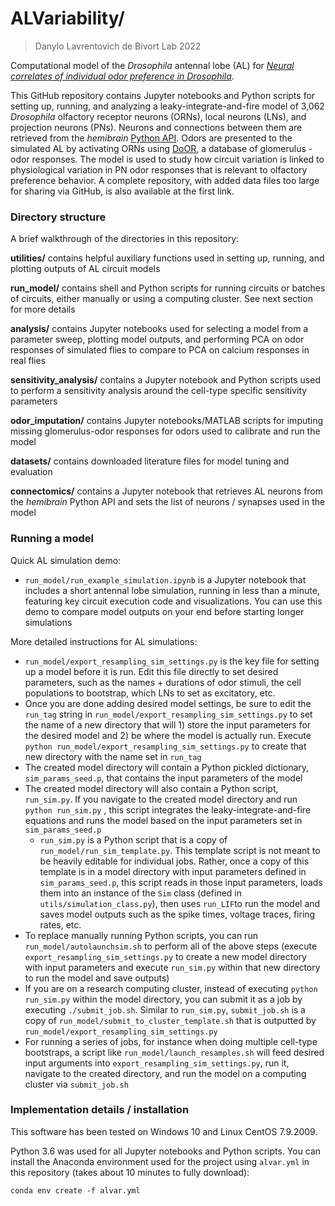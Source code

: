 # ALVariability/
> Danylo Lavrentovich
> de Bivort Lab 2022

Computational model of the *Drosophila* antennal lobe (AL) for [*Neural correlates of individual odor preference in Drosophila*](http://lab.debivort.org/odor-loci-of-individuality/).

This GitHub repository contains Jupyter notebooks and Python scripts for setting up, running, and analyzing a leaky-integrate-and-fire model of 3,062 *Drosophila* olfactory receptor neurons (ORNs), local neurons (LNs), and projection neurons (PNs). Neurons and connections between them are retrieved from the *hemibrain* [Python API](https://connectome-neuprint.github.io/neuprint-python/docs/).  Odors are presented to the simulated AL by activating ORNs using [DoOR](http://neuro.uni-konstanz.de/DoOR/default.html), a database of glomerulus - odor responses. The model is used to study how circuit variation is linked to physiological variation in PN odor responses that is relevant to olfactory preference behavior. A complete repository, with added data files too large for sharing via GitHub, is also available at the first link.

### Directory structure

A brief walkthrough of the directories in this repository:

**utilities/** contains helpful auxiliary functions used in setting up, running, and plotting outputs of AL circuit models

**run_model/** contains shell and Python scripts for running circuits or batches of circuits, either manually or using a computing cluster. See next section for more details

**analysis/** contains Jupyter notebooks used for selecting a model from a parameter sweep, plotting model outputs, and performing PCA on odor responses of simulated flies to compare to PCA on calcium responses in real flies

**sensitivity_analysis/** contains a Jupyter notebook and Python scripts used to perform a sensitivity analysis around the cell-type specific sensitivity parameters

**odor_imputation/** contains Jupyter notebooks/MATLAB scripts for imputing missing glomerulus-odor responses for odors used to calibrate and run the model

**datasets/** contains downloaded literature files for model tuning and evaluation

**connectomics/** contains a Jupyter notebook that retrieves AL neurons from the *hemibrain* Python API and sets the list of neurons / synapses used in the model

### Running a model

Quick AL simulation demo: 
- `run_model/run_example_simulation.ipynb` is a Jupyter notebook that includes a short antennal lobe simulation, running in less than a minute, featuring key circuit execution code and visualizations. You can use this demo to compare model outputs on your end before starting longer simulations

More detailed instructions for AL simulations:
- `run_model/export_resampling_sim_settings.py` is the key file for setting up a model before it is run. Edit this file directly to set desired parameters, such as the names + durations of odor stimuli, the cell populations to bootstrap, which LNs to set as excitatory, etc.
- Once you are done adding desired model settings, be sure to edit the `run_tag` string in `run_model/export_resampling_sim_settings.py` to set the name of a new directory that will 1) store the input parameters for the desired model and 2) be where the model is actually run. Execute `python run_model/export_resampling_sim_settings.py` to create that new directory with the name set in `run_tag`
- The created model directory will contain a Python pickled dictionary, `sim_params_seed.p`, that contains the input parameters of the model
- The created model directory will also contain a Python script, `run_sim.py`. If you navigate to the created model directory and run `python run_sim.py` , this script integrates the leaky-integrate-and-fire equations and runs the model based on the input parameters set in `sim_params_seed.p`
  - `run_sim.py` is a Python script that is a copy of `run_model/run_sim_template.py`. This template script is not meant to be heavily editable for individual jobs. Rather, once a copy of this template is in a model directory with input parameters defined in `sim_params_seed.p`, this script reads in those input parameters, loads them into an instance of the `Sim` class (defined in `utils/simulation_class.py`), then uses `run_LIF`to run the model and saves model outputs such as the spike times, voltage traces, firing rates, etc. 
- To replace manually running Python scripts, you can run `run_model/autolaunchsim.sh` to perform all of the above steps (execute `export_resampling_sim_settings.py` to create a new model directory with input parameters and execute `run_sim.py` within that new directory to run the model and save outputs)
- If you are on a research computing cluster, instead of executing `python run_sim.py` within the model directory, you can submit it as a job by executing `./submit_job.sh`. Similar to `run_sim.py`, `submit_job.sh` is a copy of `run_model/submit_to_cluster_template.sh` that is outputted by `run_model/export_resampling_sim_settings.py` 
- For running a series of jobs, for instance when doing multiple cell-type bootstraps, a script like `run_model/launch_resamples.sh` will feed desired input arguments into `export_resampling_sim_settings.py`, run it, navigate to the created directory, and run the model on a computing cluster via `submit_job.sh`

### Implementation details / installation

This software has been tested on Windows 10 and Linux CentOS 7.9.2009. 

Python 3.6 was used for all Jupyter notebooks and Python scripts. You can install the Anaconda environment used for the project using `alvar.yml` in this repository (takes about 10 minutes to fully download):

```
conda env create -f alvar.yml
```